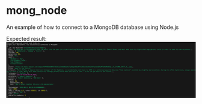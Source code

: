 # mong_node

An example of how to connect to a MongoDB database using Node.js

Expected result:
![Demo](demo.png)